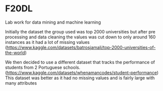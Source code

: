 # F20DL
Lab work for data mining and machine learning

Initially the dataset the group used was top 2000 universities but after pre processing and data cleaning the values was cut down to only around 160 instances as it had a lot of missing values
(https://www.kaggle.com/datasets/batrosjamali/top-2000-universities-of-the-world)

We then decided to use a different dataset that tracks the performance of students from 2 Portuguese schools.
(https://www.kaggle.com/datasets/whenamancodes/student-performance)
This dataset was better as it had no missing values and is fairly large with many attributes
